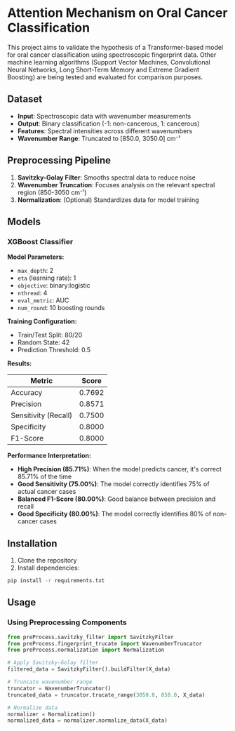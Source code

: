 # Attention Mechanism on Oral Cancer Classification


This project aims to validate the hypothesis of a Transformer-based model for oral cancer classification using spectroscopic fingerprint data. Other machine learning algorithms (Support Vector Machines, Convolutional Neural Networks, Long Short-Term Memory and Extreme Gradient Boosting) are being tested and evaluated for comparison purposes.

## Dataset

- **Input**: Spectroscopic data with wavenumber measurements
- **Output**: Binary classification (-1: non-cancerous, 1: cancerous)
- **Features**: Spectral intensities across different wavenumbers
- **Wavenumber Range**: Truncated to [850.0, 3050.0] cm⁻¹

## Preprocessing Pipeline

1. **Savitzky-Golay Filter**: Smooths spectral data to reduce noise
2. **Wavenumber Truncation**: Focuses analysis on the relevant spectral region (850-3050 cm⁻¹)
3. **Normalization**: (Optional) Standardizes data for model training

## Models

### XGBoost Classifier

**Model Parameters:**
- `max_depth`: 2
- `eta` (learning rate): 1
- `objective`: binary:logistic
- `nthread`: 4
- `eval_metric`: AUC
- `num_round`: 10 boosting rounds

**Training Configuration:**
- Train/Test Split: 80/20
- Random State: 42
- Prediction Threshold: 0.5

**Results:**

| Metric              | Score   |
|---------------------|---------|
| Accuracy            | 0.7692  |
| Precision           | 0.8571  |
| Sensitivity (Recall)| 0.7500  |
| Specificity         | 0.8000  |
| F1-Score            | 0.8000  |

**Performance Interpretation:**
- **High Precision (85.71%)**: When the model predicts cancer, it's correct 85.71% of the time
- **Good Sensitivity (75.00%)**: The model correctly identifies 75% of actual cancer cases
- **Balanced F1-Score (80.00%)**: Good balance between precision and recall
- **Good Specificity (80.00%)**: The model correctly identifies 80% of non-cancer cases

## Installation

1. Clone the repository
2. Install dependencies:
```bash
pip install -r requirements.txt
```

## Usage

### Using Preprocessing Components

```python
from preProcess.savitzky_filter import SavitzkyFilter
from preProcess.fingerprint_trucate import WavenumberTruncator
from preProcess.normalization import Normalization

# Apply Savitzky-Golay filter
filtered_data = SavitzkyFilter().buildFilter(X_data)

# Truncate wavenumber range
truncator = WavenumberTruncator()
truncated_data = truncator.trucate_range(3050.0, 850.0, X_data)

# Normalize data
normalizer = Normalization()
normalized_data = normalizer.normalize_data(X_data)
```
